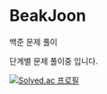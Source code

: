 # BeakJoon
백준 문제 풀이

단계별 문제 풀이중 입니다.

[![Solved.ac
프로필](http://mazassumnida.wtf/api/v2/generate_badge?boj=goder0)](https://solved.ac/goder0)